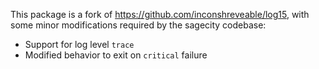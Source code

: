 This package is a fork of https://github.com/inconshreveable/log15, with some
minor modifications required by the sagecity codebase:

 * Support for log level `trace`
 * Modified behavior to exit on `critical` failure
